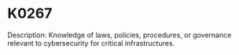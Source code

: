# K0267
Description: Knowledge of laws, policies, procedures, or governance relevant to cybersecurity for critical infrastructures.
